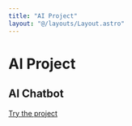 ```yaml
---
title: "AI Project"
layout: "@/layouts/Layout.astro"
---
```

# AI Project

## AI Chatbot

[Try the project](/projects/ai/try)



